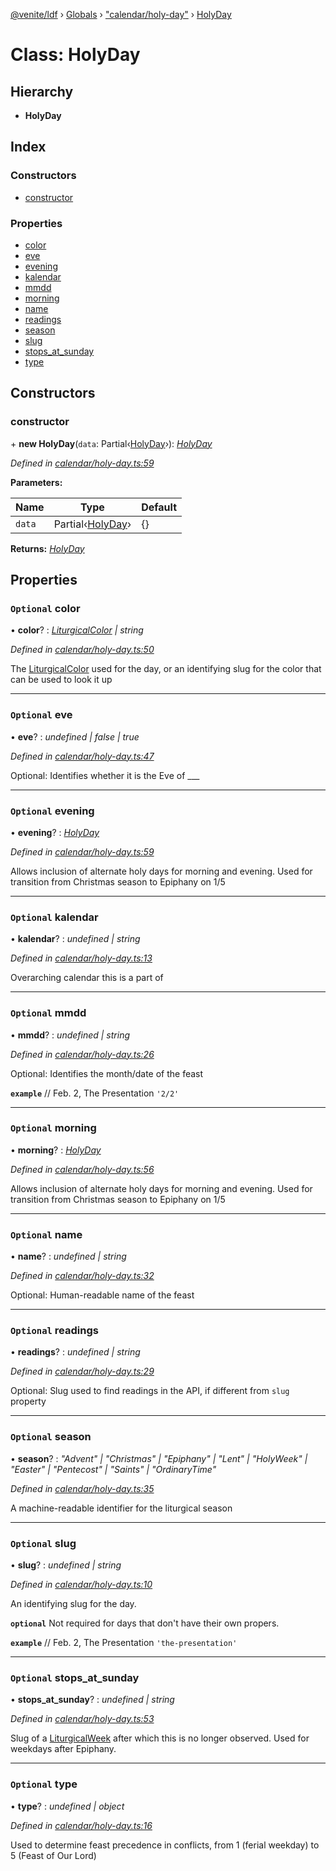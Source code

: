 [@venite/ldf](../README.md) › [Globals](../globals.md) › ["calendar/holy-day"](../modules/_calendar_holy_day_.md) › [HolyDay](_calendar_holy_day_.holyday.md)

# Class: HolyDay

## Hierarchy

* **HolyDay**

## Index

### Constructors

* [constructor](_calendar_holy_day_.holyday.md#constructor)

### Properties

* [color](_calendar_holy_day_.holyday.md#optional-color)
* [eve](_calendar_holy_day_.holyday.md#optional-eve)
* [evening](_calendar_holy_day_.holyday.md#optional-evening)
* [kalendar](_calendar_holy_day_.holyday.md#optional-kalendar)
* [mmdd](_calendar_holy_day_.holyday.md#optional-mmdd)
* [morning](_calendar_holy_day_.holyday.md#optional-morning)
* [name](_calendar_holy_day_.holyday.md#optional-name)
* [readings](_calendar_holy_day_.holyday.md#optional-readings)
* [season](_calendar_holy_day_.holyday.md#optional-season)
* [slug](_calendar_holy_day_.holyday.md#optional-slug)
* [stops_at_sunday](_calendar_holy_day_.holyday.md#optional-stops_at_sunday)
* [type](_calendar_holy_day_.holyday.md#optional-type)

## Constructors

###  constructor

\+ **new HolyDay**(`data`: Partial‹[HolyDay](_calendar_holy_day_.holyday.md)›): *[HolyDay](_calendar_holy_day_.holyday.md)*

*Defined in [calendar/holy-day.ts:59](https://github.com/gbj/venite/blob/f05a927/ldf/src/calendar/holy-day.ts#L59)*

**Parameters:**

Name | Type | Default |
------ | ------ | ------ |
`data` | Partial‹[HolyDay](_calendar_holy_day_.holyday.md)› | {} |

**Returns:** *[HolyDay](_calendar_holy_day_.holyday.md)*

## Properties

### `Optional` color

• **color**? : *[LiturgicalColor](_calendar_liturgical_color_.liturgicalcolor.md) | string*

*Defined in [calendar/holy-day.ts:50](https://github.com/gbj/venite/blob/f05a927/ldf/src/calendar/holy-day.ts#L50)*

The [LiturgicalColor](_calendar_liturgical_color_.liturgicalcolor.md) used for the day, or an identifying slug for the color that can be used to look it up

___

### `Optional` eve

• **eve**? : *undefined | false | true*

*Defined in [calendar/holy-day.ts:47](https://github.com/gbj/venite/blob/f05a927/ldf/src/calendar/holy-day.ts#L47)*

Optional: Identifies whether it is the Eve of ___

___

### `Optional` evening

• **evening**? : *[HolyDay](_calendar_holy_day_.holyday.md)*

*Defined in [calendar/holy-day.ts:59](https://github.com/gbj/venite/blob/f05a927/ldf/src/calendar/holy-day.ts#L59)*

Allows inclusion of alternate holy days for morning and evening. Used for transition from Christmas season to Epiphany on 1/5

___

### `Optional` kalendar

• **kalendar**? : *undefined | string*

*Defined in [calendar/holy-day.ts:13](https://github.com/gbj/venite/blob/f05a927/ldf/src/calendar/holy-day.ts#L13)*

Overarching calendar this is a part of

___

### `Optional` mmdd

• **mmdd**? : *undefined | string*

*Defined in [calendar/holy-day.ts:26](https://github.com/gbj/venite/blob/f05a927/ldf/src/calendar/holy-day.ts#L26)*

Optional: Identifies the month/date of the feast

**`example`** 
// Feb. 2, The Presentation
`'2/2'`

___

### `Optional` morning

• **morning**? : *[HolyDay](_calendar_holy_day_.holyday.md)*

*Defined in [calendar/holy-day.ts:56](https://github.com/gbj/venite/blob/f05a927/ldf/src/calendar/holy-day.ts#L56)*

Allows inclusion of alternate holy days for morning and evening. Used for transition from Christmas season to Epiphany on 1/5

___

### `Optional` name

• **name**? : *undefined | string*

*Defined in [calendar/holy-day.ts:32](https://github.com/gbj/venite/blob/f05a927/ldf/src/calendar/holy-day.ts#L32)*

Optional: Human-readable name of the feast

___

### `Optional` readings

• **readings**? : *undefined | string*

*Defined in [calendar/holy-day.ts:29](https://github.com/gbj/venite/blob/f05a927/ldf/src/calendar/holy-day.ts#L29)*

Optional: Slug used to find readings in the API, if different from `slug` property

___

### `Optional` season

• **season**? : *"Advent" | "Christmas" | "Epiphany" | "Lent" | "HolyWeek" | "Easter" | "Pentecost" | "Saints" | "OrdinaryTime"*

*Defined in [calendar/holy-day.ts:35](https://github.com/gbj/venite/blob/f05a927/ldf/src/calendar/holy-day.ts#L35)*

A machine-readable identifier for the liturgical season

___

### `Optional` slug

• **slug**? : *undefined | string*

*Defined in [calendar/holy-day.ts:10](https://github.com/gbj/venite/blob/f05a927/ldf/src/calendar/holy-day.ts#L10)*

An identifying slug for the day.

**`optional`** 
Not required for days that don't have their own propers.

**`example`** 
// Feb. 2, The Presentation
`'the-presentation'`

___

### `Optional` stops_at_sunday

• **stops_at_sunday**? : *undefined | string*

*Defined in [calendar/holy-day.ts:53](https://github.com/gbj/venite/blob/f05a927/ldf/src/calendar/holy-day.ts#L53)*

Slug of a [LiturgicalWeek](_calendar_liturgical_week_.liturgicalweek.md) after which this is no longer observed. Used for weekdays after Epiphany.

___

### `Optional` type

• **type**? : *undefined | object*

*Defined in [calendar/holy-day.ts:16](https://github.com/gbj/venite/blob/f05a927/ldf/src/calendar/holy-day.ts#L16)*

Used to determine feast precedence in conflicts, from 1 (ferial weekday) to 5 (Feast of Our Lord)
